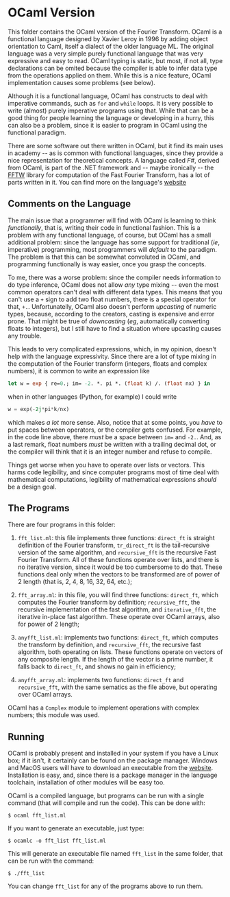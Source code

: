 # OCaml Version

This folder contains the OCaml version of the Fourier Transform. OCaml is a functional language designed by Xavier Leroy in 1996 by adding object orientation to Caml, itself a dialect of the older  language ML. The original language was a very simple purely functional language that was very expressive and easy to read. OCaml typing is static, but most, if not all, type declarations can be omited because the compiler is able to infer data type from the operations applied on them. While this is a nice feature, OCaml implementation causes some problems (see below).

Although it is a functional language, OCaml has constructs to deal with imperative commands, such as `for` and `while` loops. It is very possible to write (almost) purely imperative programs using that. While that can be a good thing for people learning the language or developing in a hurry, this can also be a problem, since it is easier to program in OCaml using the functional paradigm.

There are some software out there written in OCaml, but it find its main uses in academy -- as is common with functional languages, since they provide a nice representation for theoretical concepts. A language called *F#*, derived from OCaml, is part of the .NET framework and -- maybe ironically -- the [FFTW](http://www.fftw.org/) library for computation of the Fast Fourier Transform, has a lot of parts written in it. You can find more on the language's [website](http://ocaml.org/)


## Comments on the Language

The main issue that a programmer will find with OCaml is learning to think *functionally*, that is, writing their code in functional fashion. This is a problem with any functional language, of course, but OCaml has a small additional problem: since the language has some support for traditional (*ie*, imperative) programming, most programmers will *default* to the paradigm. The problem is that this can be somewhat convoluted in OCaml, and programming functionally is way easier, once you grasp the concepts.

To me, there was a worse problem: since the compiler needs information to do type inference, OCaml does not allow *any* type mixing -- even the most common operators can't deal with different data types. This means that you can't use a `+` sign to add two float numbers, there is a special operator for that, `+.`. Unfortunatelly, OCaml also doesn't perform *upcasting* of numeric types, because, according to the creators, casting is expensive and error prone. That might be true of *downcasting* (*eg*, automatically converting floats to integers), but I still have to find a situation where upcasting causes any trouble.

This leads to very complicated expressions, which, in my opinion, doesn't help with the language expressivity. Since there are a lot of type mixing in the computation of the Fourier transform (integers, floats and complex numbers), it is common to write an expression like

```ocaml
let w = exp { re=0.; im= -2. *. pi *. (float k) /. (float nx) } in
```

when in other languages (Python, for example) I could write

```python
w = exp(-2j*pi*k/nx)
```

which makes *a lot* more sense. Also, notice that at some points, you *have* to put spaces between operators, or the compiler gets confused. For example, in the code line above, there *must* be a space between `im=` and `-2.`. And, as a last remark, float numbers *must* be written with a trailing decimal dot, or the compiler will think that it is an integer number and refuse to compile.

Things get worse when you have to operate over lists or vectors. This harms code legibility, and since computer programs most of time deal with mathematical computations, legibility of mathematical expressions *should* be a design goal.


## The Programs

There are four programs in this folder:

1. `fft_list.ml`: this file implements three functions: `direct_ft` is straight definition of the Fourier transform, `tr_direct_ft` is the tail-recursive version of the same algorithm, and `recursive_fft` is the recursive Fast Fourier Transform. All of these functions operate over lists, and there is no iterative version, since it would be too cumbersome to do that. These functions deal only when the vectors to be transformed are of power of 2 length (that is, 2, 4, 8, 16, 32, 64, etc.);

2. `fft_array.ml`: in this file, you will find three functions: `direct_ft`, which computes the Fourier transform by definition; `recursive_fft`, the recursive implementation of the fast algorithm, and `iterative_fft`, the iterative in-place fast algorithm. These operate over OCaml arrays, also for power of 2 length;

3. `anyfft_list.ml`: implements two functions: `direct_ft`, which computes the transform by definition, and `recursive_fft`, the recursive fast algorithm, both operating on lists. These functions operate on vectors of any composite length. If the length of the vector is a prime number, it falls back to `direct_ft`, and shows no gain in efficiency;

4. `anyfft_array.ml`: implements two functions: `direct_ft` and `recursive_fft`, with the same sematics as the file above, but operating over OCaml arrays.

OCaml has a `Complex` module to implement operations with complex numbers; this module was used.


## Running

OCaml is probably present and installed in your system if you have a Linux box; if it isn't, it certainly can be found on the package manager. Windows and MacOS users will have to download an executable from the [website](http://ocaml.org/). Installation is easy, and, since there is a package manager in the language toolchain, installation of other modules will be easy too.

OCaml is a compiled language, but programs can be run with a single command (that will compile and run the code). This can be done with:

```
$ ocaml fft_list.ml
```

If you want to generate an executable, just type:

```
$ ocamlc -o fft_list fft_list.ml
```

This will generate an executable file named `fft_list` in the same folder, that can be run with the command:

```
$ ./fft_list
```

You can change `fft_list` for any of the programs above to run them.
